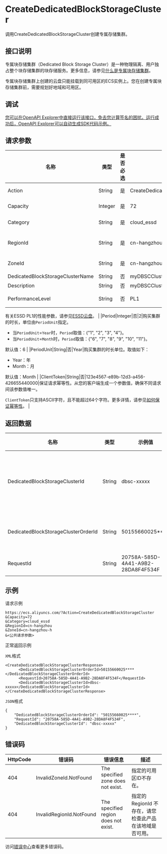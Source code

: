 # CreateDedicatedBlockStorageCluster

调用CreateDedicatedBlockStorageCluster创建专属存储集群。

## 接口说明

专属块存储集群（Dedicated Block Storage Cluster）是一种物理隔离、用户独占整个块存储集群的块存储服务。更多信息，请参见[什么是专属块存储集群](~~208883~~)。

专属块存储集群上创建的云盘只能挂载到同可用区的ECS实例上。您在创建专属块存储集群前，需要规划好地域和可用区。

## 调试

[您可以在OpenAPI Explorer中直接运行该接口，免去您计算签名的困扰。运行成功后，OpenAPI Explorer可以自动生成SDK代码示例。](https://api.aliyun.com/#product=Ecs&api=CreateDedicatedBlockStorageCluster&type=RPC&version=2014-05-26)

## 请求参数

|名称|类型|是否必选|示例值|描述|
|--|--|----|---|--|
|Action|String|是|CreateDedicatedBlockStorageCluster|系统规定参数。取值：CreateDedicatedBlockStorageCluster |
|Capacity|Integer|是|72|专属集群容量。单位为TB，取值范围：72 ~ 2304 |
|Category|String|是|cloud\_essd|专属块存储集群可创建的云盘类型。当前仅支持cloud\_essd，即ESSD云盘。 |
|RegionId|String|是|cn-hangzhou|集群所属地域ID。您可以调用[DescribeRegions](~~25609~~)查看最新的阿里云地域列表。 |
|ZoneId|String|是|cn-hangzhou-h|集群所属可用区ID，您可以调用[DescribeZones](~~25610~~)获取可用区列表。 |
|DedicatedBlockStorageClusterName|String|否|myDBSCCluster|专属块存储集群名称。 |
|Description|String|否|myDBSCCluster|专属块存储集群的描述信息。 |
|PerformanceLevel|String|否|PL1|ESSD云盘的性能级别。当前仅支持PL1。

 有关ESSD PL1的性能参数，请参见[ESSD云盘](~~122389~~)。 |
|Period|Integer|否|2|购买集群的时长，单位由`PeriodUnit`指定。

 -   当`PeriodUnit`=`Year`时，`Period`取值：\{"1", "2", "3", "4"\}。
-   当`PeriodUnit`=`Month`时，`Period`取值：\{"6", "7", "8", "9", "10", "11"\}。

 默认值：6 |
|PeriodUnit|String|否|Year|购买集群的时长单位。取值如下：

 -   Year：年
-   Month：月

 默认值：Month |
|ClientToken|String|否|123e4567-e89b-12d3-a456-426655440000|保证请求幂等性。从您的客户端生成一个参数值，确保不同请求间该参数值唯一。

 `ClientToken`只支持ASCII字符，且不能超过64个字符。更多详情，请参见[如何保证幂等性](~~25693~~)。 |

## 返回数据

|名称|类型|示例值|描述|
|--|--|---|--|
|DedicatedBlockStorageClusterId|String|dbsc-xxxxx|专属块存储集群ID。 |
|DedicatedBlockStorageClusterOrderId|String|50155660025\*\*\*\*|支付订单ID。 |
|RequestId|String|20758A-585D-4A41-A9B2-28DA8F4F534F|请求ID。 |

## 示例

请求示例

```
https://ecs.aliyuncs.com/?Action=CreateDedicatedBlockStorageCluster
&Capacity=72
&Category=cloud_essd
&RegionId=cn-hangzhou
&ZoneId=cn-hangzhou-h
&<公共请求参数>
```

正常返回示例

`XML`格式

```
<CreateDedicatedBlockStorageClusterResponse>
      <DedicatedBlockStorageClusterOrderId>50155660025****</DedicatedBlockStorageClusterOrderId>
      <RequestId>20758A-585D-4A41-A9B2-28DA8F4F534F</RequestId>
      <DedicatedBlockStorageClusterId>dbsc-xxxxx</DedicatedBlockStorageClusterId>
</CreateDedicatedBlockStorageClusterResponse>
```

`JSON`格式

```
{
	"DedicatedBlockStorageClusterOrderId": "50155660025****",
	"RequestId": "20758A-585D-4A41-A9B2-28DA8F4F534F",
	"DedicatedBlockStorageClusterId": "dbsc-xxxxx"
}
```

## 错误码

|HttpCode|错误码|错误信息|描述|
|--------|---|----|--|
|404|InvalidZoneId.NotFound|The specified zone does not exist.|指定的可用区ID不存在。|
|404|InvalidRegionId.NotFound|The specified region does not exist.|指定的 RegionId 不存在，请您检查此产品在该地域是否可用。|

访问[错误中心](https://error-center.alibabacloud.com/status/product/Ecs)查看更多错误码。

